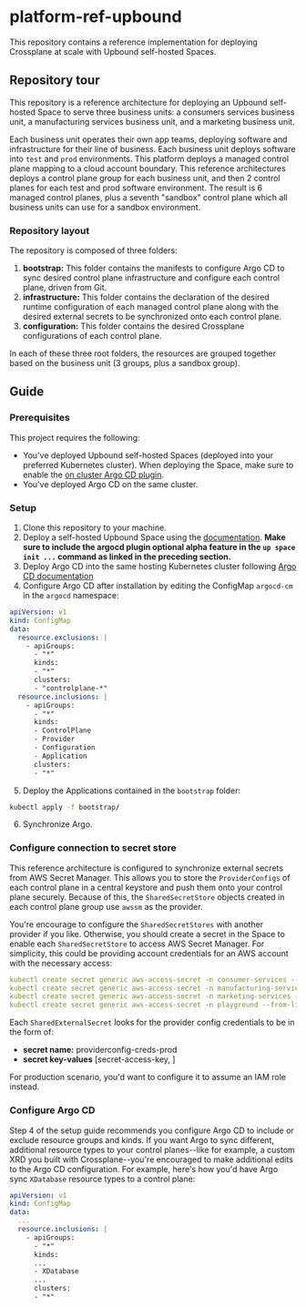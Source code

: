 # platform-ref-upbound

This repository contains a reference implementation for deploying Crossplane at scale with Upbound self-hosted Spaces. 

## Repository tour

This repository is a reference architecture for deploying an Upbound self-hosted Space to serve three business units: a consumers services business unit, a manufacturing services business unit, and a marketing business unit. 

Each business unit operates their own app teams, deploying software and infrastructure for their line of business. Each business unit deploys software into `test` and `prod` environments. This platform deploys a managed control plane mapping to a cloud account boundary. This reference architectures deploys a control plane group for each business unit, and then 2 control planes for each test and prod software environment. The result is 6 managed control planes, plus a seventh "sandbox" control plane which all business units can use for a sandbox environment.

### Repository layout

The repository is composed of three folders:

1. **bootstrap:** This folder contains the manifests to configure Argo CD to sync desired control plane infrastructure and configure each control plane, driven from Git.
2. **infrastructure:** This folder contains the declaration of the desired runtime configuration of each managed control plane along with the desired external secrets to be synchronized onto each control plane.
3. **configuration:** This folder contains the desired Crossplane configurations of each control plane.

In each of these three root folders, the resources are grouped together based on the business unit (3 groups, plus a sandbox group).

## Guide

### Prerequisites

This project requires the following:

* You've deployed Upbound self-hosted Spaces (deployed into your preferred Kubernetes cluster). When deploying the Space, make sure to enable the [on cluster Argo CD plugin](https://docs.upbound.io/spaces/use-argo-flux/#on-cluster-argo-cd).
* You've deployed Argo CD on the same cluster.

### Setup

1. Clone this repository to your machine.
2. Deploy a self-hosted Upbound Space using the [documentation](https://docs.upbound.io/spaces/quickstart/azure-deploy/). **Make sure to include the argocd plugin optional alpha feature in the `up space init ...` command as linked in the preceding section.**
3. Deploy Argo CD into the same hosting Kubernetes cluster following [Argo CD documentation](https://argo-cd.readthedocs.io/en/stable/getting_started/)
4. Configure Argo CD after installation by editing the ConfigMap `argocd-cm` in the `argocd` namespace:

```yaml
apiVersion: v1
kind: ConfigMap
data:
  resource.exclusions: |
    - apiGroups:
      - "*"
      kinds:
      - "*"
      clusters:
      - "controlplane-*"
  resource.inclusions: |
    - apiGroups:
      - "*"
      kinds:
      - ControlPlane
      - Provider
      - Configuration
      - Application
      clusters:
      - "*"
```

5. Deploy the Applications contained in the `bootstrap` folder:

```bash
kubectl apply -f bootstrap/
```

6. Synchronize Argo.

### Configure connection to secret store

This reference architecture is configured to synchronize external secrets from AWS Secret Manager. This allows you to store the `ProviderConfigs` of each control plane in a central keystore and push them onto your control plane securely. Because of this, the `SharedSecretStore` objects created in each control plane group use `awssm` as the provider.

You're encourage to configure the `SharedSecretStores` with another provider if you like. Otherwise, you should create a secret in the Space to enable each `SharedSecretStore` to access AWS Secret Manager. For simplicity, this could be providing account credentials for an AWS account with the necessary access:

```yaml
kubectl create secret generic aws-access-secret -n consumer-services --from-literal=access-key=<AWS-account-key> --from-literal=secret-access-key=<AWS-account-secret>
kubectl create secret generic aws-access-secret -n manufacturing-services --from-literal=access-key=<AWS-account-key> --from-literal=secret-access-key=<AWS-account-secret>
kubectl create secret generic aws-access-secret -n marketing-services --from-literal=access-key=<AWS-account-key> --from-literal=secret-access-key=<AWS-account-secret>
kubectl create secret generic aws-access-secret -n playground --from-literal=access-key=<AWS-account-key> --from-literal=secret-access-key=<AWS-account-secret>
```

Each `SharedExternalSecret` looks for the provider config credentials to be in the form of:

* **secret name:** providerconfig-creds-prod
* **secret key-values** [secret-access-key, <AWS-account-secret>]

For production scenario, you'd want to configure it to assume an IAM role instead.

### Configure Argo CD

Step 4 of the setup guide recommends you configure Argo CD to include or exclude resource groups and kinds. If you want Argo to sync different, additional resource types to your control planes--like for example, a custom XRD you built with Crossplane--you're encouraged to make additional edits to the Argo CD configuration. For example, here's how you'd have Argo sync `XDatabase` resource types to a control plane:

```yaml
apiVersion: v1
kind: ConfigMap
data:
  ...
  resource.inclusions: |
    - apiGroups:
      - "*"
      kinds:
      ...
      - XDatabase
      ...
      clusters:
      - "*"
```
